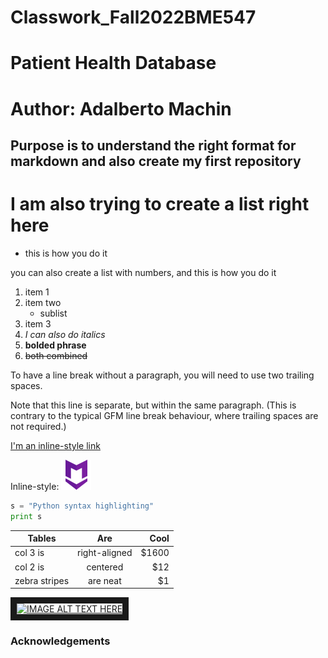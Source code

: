 
# Classwork_Fall2022BME547
# Patient Health Database 

# Author: Adalberto Machin  

## Purpose is to understand the right format for markdown and also create my first repository

# I am also trying to create a list right here 
* this is how you do it 
 
 you can also create a list with numbers, and this is how you do it

 1. item 1
 2. item two 
    * sublist
 3. item 3
 4. *I can also do italics*
 5. **bolded phrase**
 6. ~~both combined~~

To have a line break without a paragraph, you will need to use two trailing spaces.           

Note that this line is separate, but within the same paragraph.
(This is contrary to the typical GFM line break behaviour, where trailing spaces are not required.)

[I'm an inline-style link](https://www.google.com)

Inline-style: 
![alt text](https://github.com/adam-p/markdown-here/raw/master/src/common/images/icon48.png "Logo Title Text 1")


```python
s = "Python syntax highlighting"
print s
```

| Tables        | Are           | Cool  |
| ------------- |:-------------:| -----:|
| col 3 is      | right-aligned | $1600 |
| col 2 is      | centered      |   $12 |
| zebra stripes | are neat      |    $1 |



<a href="http://www.youtube.com/watch?feature=player_embedded&v=YOUTUBE_VIDEO_ID_HERE
" target="_blank"><img src="http://img.youtube.com/vi/YOUTUBE_VIDEO_ID_HERE/0.jpg" 
alt="IMAGE ALT TEXT HERE" width="240" height="180" border="10" /></a> 

### Acknowledgements
